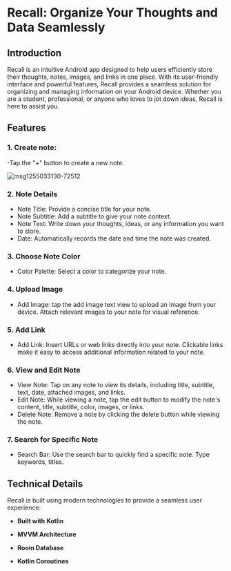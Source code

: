 # Recall: Organize Your Thoughts and Data Seamlessly
## Introduction
Recall is an intuitive Android app designed to help users efficiently store their thoughts, notes, images, and links in one place. With its user-friendly interface and powerful features, Recall provides a seamless solution for organizing and managing information on your Android device. Whether you are a student, professional, or anyone who loves to jot down ideas, Recall is here to assist you.
## Features
###  1. **Create note**: 
-Tap the "+" button to create a new note.

![msg1255033130-72512](https://github.com/Rodinamomen/Recall/assets/96385247/9595418b-85e9-4ae9-8fc7-d02422031180)

###  2. **Note Details**
- Note Title: Provide a concise title for your note.
- Note Subtitle: Add a subtitle to give your note context.
- Note Text: Write down your thoughts, ideas, or any information you want to store.
- Date: Automatically records the date and time the note was created.
###  3. **Choose Note Color**
- Color Palette: Select a color to categorize your note.
###  4. **Upload Image**
- Add Image: tap the add image text view to upload an image from your device. Attach relevant images to your note for visual reference.
###  5. **Add Link**
- Add Link: Insert URLs or web links directly into your note. Clickable links make it easy to access additional information related to your note.
###  6. **View and Edit Note**
- View Note: Tap on any note to view its details, including title, subtitle, text, date, attached images, and links.
- Edit Note: While viewing a note, tap the edit button to modify the note's content, title, subtitle, color, images, or links.
- Delete Note: Remove a note by clicking the delete button while viewing the note.
###  7. **Search for Specific Note**
- Search Bar: Use the search bar to quickly find a specific note. Type keywords, titles.
## Technical Details

Recall is built using modern technologies to provide a seamless user experience:

- **Built with Kotlin** 
  
- **MVVM Architecture** 
  
- **Room Database** 
  
- **Kotlin Coroutines**
